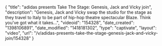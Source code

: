 {
    "title": "adidas presents Take The Stage: Genesis, Jack and Vicky join",
    "description": "Genesis, Jack and Vicky swap the studio for the stage as they travel to Italy to be part of hip-hop theatre spectacular Blaze. Think you've got what it takes...",
    "videoid": "154328",
    "date_created": "1398106891",
    "date_modified": "1418181302",
    "type": "captivate",
    "layout": "video",
    "url": "\/v\/adidas-presents-take-the-stage-genesis-jack-and-vicky-join\/154328"
}